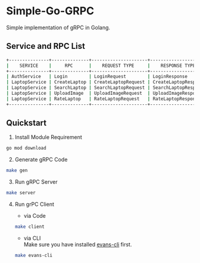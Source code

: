 # Simple-Go-GRPC 
Simple implementation of gRPC in Golang.

## Service and RPC List 
```sh
+---------------+--------------+---------------------+----------------------+-----------------------------+
|    SERVICE    |     RPC      |    REQUEST TYPE     |    RESPONSE TYPE     |           RPC TYPE          |
+---------------+--------------+---------------------+----------------------+-----------------------------+
| AuthService   | Login        | LoginRequest        | LoginResponse        | Simple RPC                  |
| LaptopService | CreateLaptop | CreateLaptopRequest | CreateLaptopResponse | Simple RPC                  |
| LaptopService | SearchLaptop | SearchLaptopRequest | SearchLaptopResponse | Server-Side Streaming RPC   |
| LaptopService | UploadImage  | UploadImageRequest  | UploadImageResponse  | Client-Side Streaming RPC   |
| LaptopService | RateLaptop   | RateLaptopRequest   | RateLaptopResponse   | Bidirectional Streaming RPC |
+---------------+--------------+---------------------+----------------------+-----------------------------+
```

## Quickstart 
1. Install Module Requirement
```sh
go mod download
```

2. Generate gRPC Code 
```sh
make gen
```

3. Run gRPC Server
```sh
make server
```

4. Run grPC Client 
    - via Code
    ```sh
    make client
    ```
    - via CLI </br>
    Make sure you have installed [evans-cli](https://github.com/ktr0731/evans) first.
    
    ```sh
    make evans-cli
    ```




